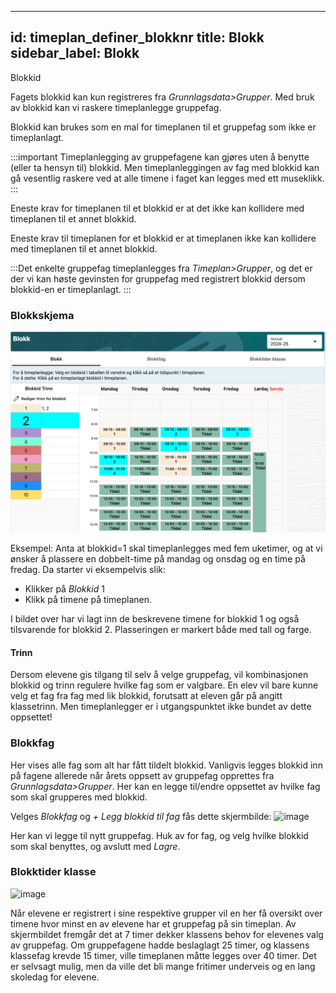 
---
id: timeplan_definer_blokknr
title: Blokk
sidebar_label: Blokk
---

Blokkid

Fagets blokkid kan kun registreres fra _Grunnlagsdata>Grupper_. Med bruk av blokkid kan vi raskere timeplanlegge gruppefag. 

Blokkid kan brukes som en mal for timeplanen til et gruppefag som ikke er timeplanlagt. 

:::important Timeplanlegging av gruppefagene kan gjøres uten å benytte (eller ta hensyn til) blokkid. Men timeplanleggingen av fag med blokkid kan gå vesentlig raskere ved at alle timene i faget kan legges med ett museklikk. 
:::

Eneste krav for timeplanen til et blokkid er at det ikke kan kollidere med timeplanen til et annet blokkid.

Eneste krav til timeplanen for et blokkid er at timeplanen ikke kan kollidere med timeplanen til et annet blokkid.

:::Det enkelte gruppefag timeplanlegges fra _Timeplan>Grupper_, og det er der vi kan høste gevinsten for gruppefag med registrert blokkid dersom blokkid-en er timeplanlagt. :::
 
### Blokkskjema
![bilde](/img/tp_blokk.png)

Eksempel:
Anta at blokkid=1 skal timeplanlegges med fem uketimer, og at vi ønsker å plassere en dobbelt-time på mandag og onsdag og en time på fredag. Da starter vi eksempelvis slik:
- Klikker på _Blokkid_ 1 
- Klikk på timene på timeplanen.

I bildet over har vi lagt inn de beskrevene timene for blokkid 1 og også tilsvarende for blokkid 2. Plasseringen er markert både med tall og farge.

#### Trinn
Dersom elevene gis tilgang til selv å velge gruppefag, vil kombinasjonen blokkid og trinn regulere hvilke fag som er valgbare. En elev vil bare kunne velg et fag fra fag med lik blokkid, forutsatt at eleven går på angitt klassetrinn. Men timeplanlegger er i utgangspunktet ikke bundet av dette oppsettet!

### Blokkfag
Her vises alle fag som alt har fått tildelt blokkid. Vanligvis legges blokkid inn på fagene allerede når årets oppsett av gruppefag opprettes fra _Grunnlagsdata>Grupper_.
Her kan en legge til/endre oppsettet av hvilke fag som skal grupperes med blokkid. 

Velges _Blokkfag_ og _+ Legg blokkid til fag_ fås dette skjermbilde:
![image](https://github.com/BarmanHanssen/iskole/assets/80097133/98616fe9-c9d5-4dcd-826a-72565749569f)

Her kan vi legge til nytt gruppefag. Huk av for fag, og velg hvilke blokkid som skal benyttes, og avslutt med _Lagre_.

### Blokktider klasse
![image](https://github.com/BarmanHanssen/iskole/assets/80097133/3128651d-a41a-42e8-97ac-71beda745e03)

Når elevene er registrert i sine respektive grupper vil en her få oversikt over timene hvor minst en av elevene har et gruppefag på sin timeplan. Av skjermbildet fremgår det at 7 timer dekker klassens behov for  elevenes valg av gruppefag. Om gruppefagene hadde beslaglagt 25 timer, og klassens klassefag krevde 15 timer, ville timeplanen måtte legges over 40 timer. Det er selvsagt mulig, men da ville det bli mange fritimer underveis og en lang skoledag for elevene.
